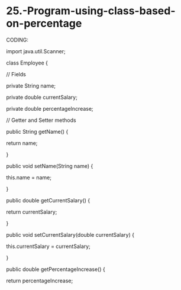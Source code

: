 # 25.-Program-using-class-based-on-percentage
CODING:

import java.util.Scanner;

class Employee {

// Fields

private String name;

private double currentSalary;

private double percentageIncrease;

// Getter and Setter methods

public String getName() {

return name;

}

public void setName(String name) {

this.name = name;

}

public double getCurrentSalary() {

return currentSalary;

}

public void setCurrentSalary(double currentSalary) {

this.currentSalary = currentSalary;

}

public double getPercentageIncrease() {

return percentageIncrease;
